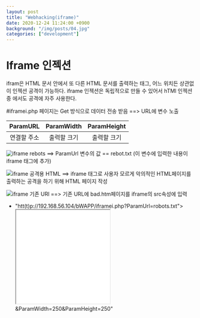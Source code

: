 ```yaml
---
layout: post
title: "Webhacking(iframe)"
date: 2020-12-24 11:24:00 +0900
background: "/img/posts/04.jpg"
categories: ["development"]
---
```


# Iframe 인젝션

ifram은 HTML 문서 안에서 또 다른 HTML 문서를 출력하는 태그,
어느 위치든 상관없이 인젝션 공격이 가능하다. iframe 인젝션은
독립적으로 만들 수 있어서 hTMl 인젝션 중 에서도 공격에 자주
사용한다.

#iframei.php 페이지는 Get 방식으로 데이터 전송 받음
==> URL에 변수 노출<br>

|  ParamURL   | ParamWidth  | ParamHeight |
| :---------: | :---------: | :---------: |
| 연결할 주소 | 출력할 크기 | 출력할 크기 |


![iframe rebots](https://user-images.githubusercontent.com/76092057/103058414-6dfc2300-45e5-11eb-9386-0c0d39197003.PNG)
==> ParamUrl 변수의 값 == rebot.txt
(이 변수에 입력한 내용이 iframe 태그에 추가)

![iframe 공격용 HTML](https://user-images.githubusercontent.com/76092057/103058468-94ba5980-45e5-11eb-89e9-652abd6f1709.PNG)
==> iframe 태그로 사용자 모르게 악의적인 HTML페이지를 출력하는
공격을 하기 위해 HTML 페이지 작성

![iframe 기존 URl](https://user-images.githubusercontent.com/76092057/103058537-c4696180-45e5-11eb-832e-cc0e97874c05.PNG)
==> 기존 URL에 bad.htm페이지를 iframe의 src속성에 입력
- "htt(t)p://192.168.56.104/bWAPP/iframei.php?ParamUrl=robots.txt">   
  </iframe><iframe src="bad.html" width="250" height="250"></iframe>
  &ParamWidth=250&ParamHeight=250"